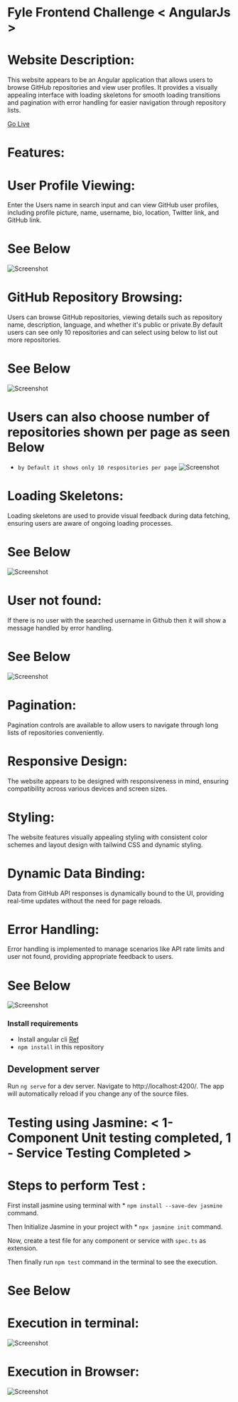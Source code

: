 # Fyle Frontend Challenge < AngularJs >

# Website Description:
This website appears to be an Angular application that allows users to browse GitHub repositories and view user profiles. It provides a visually appealing interface with loading skeletons for smooth loading transitions and pagination with error handling for easier navigation through repository lists.

[Go Live](https://shahidgithubsearch.netlify.app/)

# Features:

#  User Profile Viewing:
Enter the Users name in search input and can view GitHub user profiles, including profile picture, name, username, bio, location, Twitter link, and GitHub link.

# See Below
![Screenshot](https://github.com/ShahidAnsari786-tech/fyle-internship-challenge-23/blob/master/src/assets/Screenshot%202024-03-21%20031900.png?raw=true)

# GitHub Repository Browsing:
Users can browse GitHub repositories, viewing details such as repository name, description, language, and whether it's public or private.By default users can see
only 10 repositories and can select using below to list out more repositories.

# See Below
![Screenshot](https://github.com/ShahidAnsari786-tech/fyle-internship-challenge-23/blob/master/src/assets/Screenshot%202024-03-21%20032014.png?raw=true)

# Users can also choose number of repositories shown per page as seen Below 
* `by Default it shows only 10 respositories per page`
![Screenshot](https://github.com/ShahidAnsari786-tech/fyle-internship-challenge-23/blob/master/src/assets/Screenshot%202024-04-14%20163137.png?raw=true)  

# Loading Skeletons:
Loading skeletons are used to provide visual feedback during data fetching, ensuring users are aware of ongoing loading processes.

# See Below
![Screenshot](https://github.com/ShahidAnsari786-tech/fyle-internship-challenge-23/blob/master/src/assets/Screenshot%202024-03-21%20032308.png?raw=true)

# User not found:
If there is no user with the searched username in Github then it will show a message handled by error handling.

# See Below
![Screenshot](https://github.com/ShahidAnsari786-tech/fyle-internship-challenge-23/blob/master/src/assets/Screenshot%202024-03-21%20032209.png?raw=true)

# Pagination:
Pagination controls are available to allow users to navigate through long lists of repositories conveniently.

# Responsive Design:
The website appears to be designed with responsiveness in mind, ensuring compatibility across various devices and screen sizes.

# Styling:
The website features visually appealing styling with consistent color schemes and layout design with tailwind CSS and dynamic styling.

# Dynamic Data Binding:
Data from GitHub API responses is dynamically bound to the UI, providing real-time updates without the need for page reloads.

# Error Handling:
Error handling is implemented to manage scenarios like API rate limits and user not found, providing appropriate feedback to users.

# See Below
![Screenshot](https://github.com/ShahidAnsari786-tech/fyle-internship-challenge-23/blob/master/src/assets/Screenshot%202024-03-22%20011254.png?raw=true)

### Install requirements
* Install angular cli [Ref](https://angular.io/cli)
* `npm install` in this repository 

## Development server

Run `ng serve` for a dev server. Navigate to http://localhost:4200/. The app will automatically reload if you change any of the source files.

# Testing using Jasmine: < 1- Component Unit testing completed, 1 - Service Testing Completed >

# Steps to perform Test :

First install jasmine using terminal with * `npm install --save-dev jasmine` command.

Then Initialize Jasmine in your project with * `npx jasmine init` command.

Now, create a test file for any component or service with `spec.ts` as extension.

Then finally run `npm test` command in the terminal to see the execution.

# See Below

# Execution in terminal:
![Screenshot](https://github.com/ShahidAnsari786-tech/fyle-internship-challenge-23/blob/master/src/assets/Screenshot%202024-03-21%20175310.png?raw=true)

# Execution in Browser:
![Screenshot](https://github.com/ShahidAnsari786-tech/fyle-internship-challenge-23/blob/master/src/assets/Screenshot%202024-03-21%20175213.png?raw=true)

